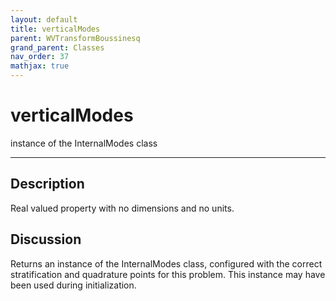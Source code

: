 ```yaml
---
layout: default
title: verticalModes
parent: WVTransformBoussinesq
grand_parent: Classes
nav_order: 37
mathjax: true
---
```


#  verticalModes

instance of the InternalModes class


---

## Description
Real valued property with no dimensions and no units.

## Discussion

Returns an instance of the InternalModes class, configured with the correct stratification and quadrature points for this problem. This instance may have been used during initialization.

